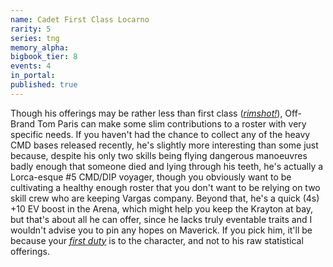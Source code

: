 ```yaml
---
name: Cadet First Class Locarno
rarity: 5
series: tng
memory_alpha:
bigbook_tier: 8
events: 4
in_portal:
published: true
---
```


Though his offerings may be rather less than first class ([_rimshot!_](https://www.youtube.com/watch?v=pSg_6T8HrRg)), Off-Brand Tom Paris can make some slim contributions to a roster with very specific needs. If you haven't had the chance to collect any of the heavy CMD bases released recently, he's slightly more interesting than some just because, despite his only two skills being flying dangerous manoeuvres badly enough that someone died and lying through his teeth, he's actually a Lorca-esque #5 CMD/DIP voyager, though you obviously want to be cultivating a healthy enough roster that you don't want to be relying on two skill crew who are keeping Vargas company. Beyond that, he's a quick (4s) +10 EV boost in the Arena, which might help you keep the Krayton at bay, but that's about all he can offer, since he lacks truly eventable traits and I wouldn't advise you to pin any hopes on Maverick. If you pick him, it'll be because your [_first duty_](https://youtu.be/xefh7W1nVo4?t=187) is to the character, and not to his raw statistical offerings.
